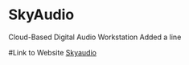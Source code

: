 # SkyAudio
Cloud-Based Digital Audio Workstation
Added a line

#Link to Website
[Skyaudio]('www.skyaudio.com')
